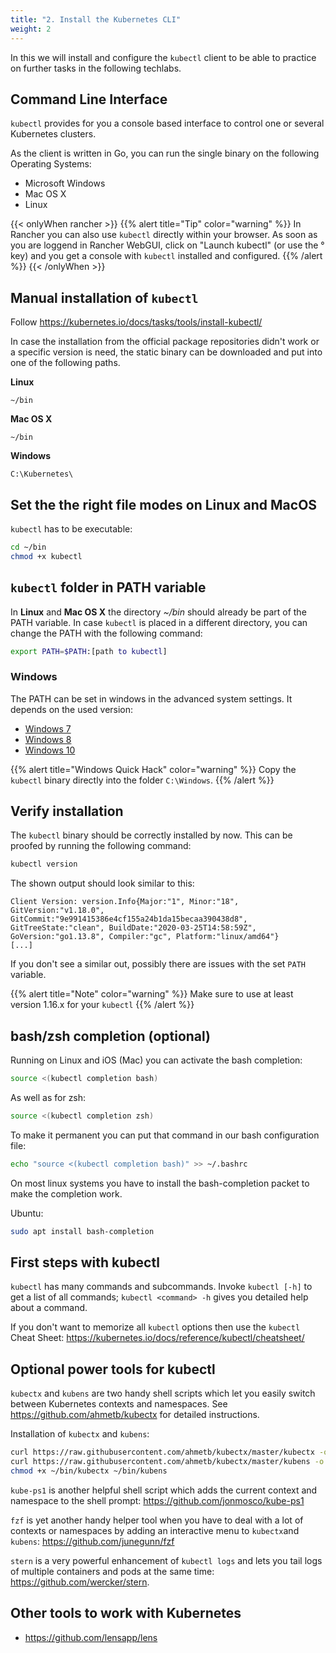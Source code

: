 ```yaml
---
title: "2. Install the Kubernetes CLI"
weight: 2
---
```


In this we will install and configure the `kubectl` client to be able to practice on further tasks in the following techlabs.

## Command Line Interface

`kubectl` provides for you a console based interface to control one or several Kubernetes clusters.

As the client is written in Go, you can run the single binary on the following Operating Systems:

- Microsoft Windows
- Mac OS X
- Linux

{{< onlyWhen rancher >}}
{{% alert title="Tip" color="warning" %}}
In Rancher you can also use `kubectl` directly within your browser. As soon as you are loggend in Rancher WebGUI, click on "Launch kubectl" (or use the ° key) and you get a console with `kubectl` installed and configured.
{{% /alert %}}
{{< /onlyWhen >}}

## Manual installation of `kubectl`

Follow https://kubernetes.io/docs/tasks/tools/install-kubectl/

In case the installation from the official package repositories didn't work or a specific version is need, the static binary can be downloaded and put into one of the following paths.

**Linux**

```
~/bin
```

**Mac OS X**

```
~/bin
```

**Windows**

```
C:\Kubernetes\
```

## Set the the right file modes on Linux and MacOS

`kubectl` has to be executable:

```bash
cd ~/bin
chmod +x kubectl
```


## `kubectl` folder in PATH variable

In **Linux** and **Mac OS X** the directory _~/bin_ should already be part of the PATH variable.
In case `kubectl` is placed in a different directory, you can change the PATH with the following command:

```bash
export PATH=$PATH:[path to kubectl]
```


### Windows

The PATH can be set in windows in the advanced system settings. It depends on the used version:

- [Windows 7](http://geekswithblogs.net/renso/archive/2009/10/21/how-to-set-the-windows-path-in-windows-7.aspx)
- [Windows 8](http://www.itechtics.com/customize-windows-environment-variables/)
- [Windows 10](http://techmixx.de/windows-10-umgebungsvariablen-bearbeiten/)

{{% alert title="Windows Quick Hack" color="warning" %}}
Copy the `kubectl` binary directly into the folder `C:\Windows`.
{{% /alert %}}


## Verify installation 

The `kubectl` binary should be correctly installed by now. This can be proofed by running the following command:

```bash
kubectl version
```

The shown output should look similar to this:

```
Client Version: version.Info{Major:"1", Minor:"18", GitVersion:"v1.18.0", GitCommit:"9e991415386e4cf155a24b1da15becaa390438d8", GitTreeState:"clean", BuildDate:"2020-03-25T14:58:59Z", GoVersion:"go1.13.8", Compiler:"gc", Platform:"linux/amd64"}
[...]
```

If you don't see a similar out, possibly there are issues with the set `PATH` variable.

{{% alert title="Note" color="warning" %}}
Make sure to use at least version 1.16.x for your `kubectl`
{{% /alert %}}

## bash/zsh completion (optional)

Running on Linux and iOS (Mac) you can activate the bash completion:

```bash
source <(kubectl completion bash)
```

As well as for zsh:
```bash
source <(kubectl completion zsh)
```

To make it permanent you can put that command in our bash configuration file:

```bash
echo "source <(kubectl completion bash)" >> ~/.bashrc
```

On most linux systems you have to install the bash-completion packet to make the completion work.

Ubuntu:

```bash
sudo apt install bash-completion
```
## First steps with kubectl

`kubectl` has many commands and subcommands. Invoke `kubectl [-h]` to get a list of all commands; `kubectl <command> -h`
gives you detailed help about a command.

If you don't want to memorize all `kubectl` options then use the `kubectl` Cheat Sheet: 
<https://kubernetes.io/docs/reference/kubectl/cheatsheet/>

## Optional power tools for kubectl

`kubectx` and `kubens` are two handy shell scripts which let you easily switch between Kubernetes contexts and
namespaces. See <https://github.com/ahmetb/kubectx> for detailed instructions.

Installation of `kubectx` and `kubens`:

```bash
curl https://raw.githubusercontent.com/ahmetb/kubectx/master/kubectx -o ~/bin/kubectx
curl https://raw.githubusercontent.com/ahmetb/kubectx/master/kubens -o ~/bin/kubens
chmod +x ~/bin/kubectx ~/bin/kubens
```

`kube-ps1` is another helpful shell script which adds the current context and namespace to the shell prompt: 
<https://github.com/jonmosco/kube-ps1>

`fzf` is yet another handy helper tool when you have to deal with a lot of contexts or namespaces by 
adding an interactive menu to `kubectx`and `kubens`: <https://github.com/junegunn/fzf>

`stern` is a very powerful enhancement of `kubectl logs` and lets you tail logs of multiple containers and pods at the 
same time: <https://github.com/wercker/stern>. 

## Other tools to work with Kubernetes

* https://github.com/lensapp/lens
